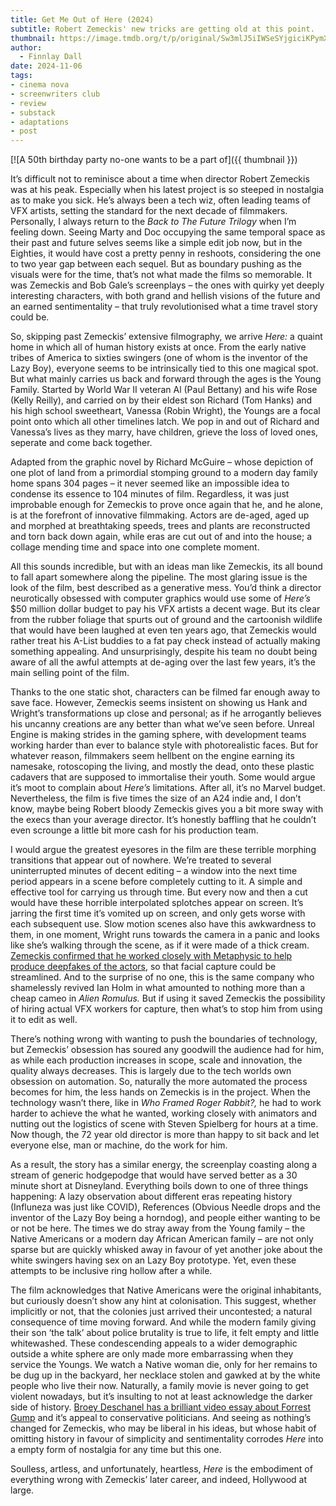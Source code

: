 ```yaml
---
title: Get Me Out of Here (2024)
subtitle: Robert Zemeckis' new tricks are getting old at this point.
thumbnail: https://image.tmdb.org/t/p/original/Sw3mlJ5iIWSeSYjgiciKPymXw7.jpg
author:
  - Finnlay Dall
date: 2024-11-06
tags:
- cinema nova
- screenwriters club
- review
- substack
- adaptations
- post
---
```

[![A 50th birthday party no-one wants to be a part of]({{ thumbnail }})

It’s difficult not to reminisce about a time when director Robert Zemeckis was at his peak. Especially when his latest project is so steeped in nostalgia as to make you sick. He’s always been a tech wiz, often leading teams of VFX artists, setting the standard for the next decade of filmmakers. Personally, I always return to the *Back to The Future Trilogy* when I’m feeling down. Seeing Marty and Doc occupying the same temporal space as their past and future selves seems like a simple edit job now, but in the Eighties, it would have cost a pretty penny in reshoots, considering the one to two year gap between each sequel. But as boundary pushing as the visuals were for the time, that’s not what made the films so memorable. It was Zemeckis and Bob Gale’s screenplays – the ones with quirky yet deeply interesting characters, with both grand and hellish visions of the future and an earned sentimentality – that truly revolutionised what a time travel story could be.

So, skipping past Zemeckis’ extensive filmography, we arrive *Here:* a quaint home in which all of human history exists at once. From the early native tribes of America to sixties swingers (one of whom is the inventor of the Lazy Boy), everyone seems to be intrinsically tied to this one magical spot. But what mainly carries us back and forward through the ages is the Young Family. Started by World War II veteran Al (Paul Bettany) and his wife Rose (Kelly Reilly), and carried on by their eldest son Richard (Tom Hanks) and his high school sweetheart, Vanessa (Robin Wright), the Youngs are a focal point onto which all other timelines latch. We pop in and out of Richard and Vanessa’s lives as they marry, have children, grieve the loss of loved ones, seperate and come back together.

Adapted from the graphic novel by Richard McGuire – whose depiction of one plot of land from a primordial stomping ground to a modern day family home spans 304 pages – it never seemed like an impossible idea to condense its essence to 104 minutes of film. Regardless, it was just improbable enough for Zemeckis to prove once again that he, and he alone, is at the forefront of innovative filmmaking. Actors are de-aged, aged up and morphed at breathtaking speeds, trees and plants are reconstructed and torn back down again, while eras are cut out of and into the house; a collage mending time and space into one complete moment.

All this sounds incredible, but with an ideas man like Zemeckis, its all bound to fall apart somewhere along the pipeline. The most glaring issue is the look of the film, best described as a generative mess. You’d think a director neurotically obsessed with computer graphics would use some of *Here’s* $50 million dollar budget to pay his VFX artists a decent wage. But its clear from the rubber foliage that spurts out of ground and the cartoonish wildlife that would have been laughed at even ten years ago, that Zemeckis would rather treat his A-List buddies to a fat pay check instead of actually making something appealing. And unsurprisingly, despite his team no doubt being aware of all the awful attempts at de-aging over the last few years, it’s the main selling point of the film.

Thanks to the one static shot, characters can be filmed far enough away to save face. However, Zemeckis seems insistent on showing us Hank and Wright’s transformations up close and personal; as if he arrogantly believes his uncanny creations are any better than what we’ve seen before. Unreal Engine is making strides in the gaming sphere, with development teams working harder than ever to balance style with photorealistic faces. But for whatever reason, filmmakers seem hellbent on the engine earning its namesake, rotoscoping the living, and mostly the dead, onto these plastic cadavers that are supposed to immortalise their youth. Some would argue it’s moot to complain about *Here’s* limitations. After all, it’s no Marvel budget. Nevertheless, the film is five times the size of an A24 indie and, I don’t know, maybe being Robert bloody Zemeckis gives you a bit more sway with the execs than your average director. It’s honestly baffling that he couldn’t even scrounge a little bit more cash for his production team.

I would argue the greatest eyesores in the film are these terrible morphing transitions that appear out of nowhere. We’re treated to several uninterrupted minutes of decent editing – a window into the next time period appears in a scene before completely cutting to it. A simple and effective tool for carrying us through time. But every now and then a cut would have these horrible interpolated splotches appear on screen. It’s jarring the first time it’s vomited up on screen, and only gets worse with each subsequent use. Slow motion scenes also have this awkwardness to them, in one moment, Wright runs towards the camera in a panic and looks like she’s walking through the scene, as if it were made of a thick cream. [Zemeckis confirmed that he worked closely with Metaphysic to help produce deepfakes of the actors](https://www.fastcompany.com/90847396/generative-ai-metaphysic-tom-hanks-robin-wright-zemeckis-here), so that facial capture could be streamlined. And to the surprise of no one, this is the same company who shamelessly revived Ian Holm in what amounted to nothing more than a cheap cameo in *Alien Romulus.* But if using it saved Zemeckis the possibility of hiring actual VFX workers for capture, then what’s to stop him from using it to edit as well.

There’s nothing wrong with wanting to push the boundaries of technology, but Zemeckis’ obsession has soured any goodwill the audience had for him, as while each production increases in scope, scale and innovation, the quality always decreases. This is largely due to the tech worlds own obsession on automation. So, naturally the more automated the process becomes for him, the less hands on Zemeckis is in the project. When the technology wasn’t there, like in *Who Framed Roger Rabbit?,* he had to work harder to achieve the what he wanted, working closely with animators and nutting out the logistics of scene with Steven Spielberg for hours at a time. Now though, the 72 year old director is more than happy to sit back and let everyone else, man or machine, do the work for him.

As a result, the story has a similar energy, the screenplay coasting along a stream of generic hodgepodge that would have served better as a 30 minute short at Disneyland. Everything boils down to one of three things happening: A lazy observation about different eras repeating history (Influneza was just like COVID), References (Obvious Needle drops and the inventor of the Lazy Boy being a horndog), and people either wanting to be or not be here. The times we do stray away from the Young family – the Native Americans or a modern day African American family – are not only sparse but are quickly whisked away in favour of yet another joke about the white swingers having sex on an Lazy Boy prototype. Yet, even these attempts to be inclusive ring hollow after a while.

The film acknowledges that Native Americans were the original inhabitants, but curiously doesn’t show any hint at colonisation. This suggest, whether implicitly or not, that the colonies just arrived their uncontested; a natural consequence of time moving forward. And while the modern family giving their son ‘the talk’ about police brutality is true to life, it felt empty and little whitewashed. These condescending appeals to a wider demographic outside a white sphere are only made more embarrassing when they service the Youngs. We watch a Native woman die, only for her remains to be dug up in the backyard, her necklace stolen and gawked at by the white people who live their now. Naturally, a family movie is never going to get violent nowadays, but it’s insulting to not at least acknowledge the darker side of history. [Broey Deschanel has a brilliant video essay about Forrest Gump](https://www.youtube.com/watch?v=SeGeT3ZeKO0) and it’s appeal to conservative politicians. And seeing as nothing’s changed for Zemeckis, who may be liberal in his ideas, but whose habit of omitting history in favour of simplicity and sentimentality corrodes *Here* into a empty form of nostalgia for any time but this one.

Soulless, artless, and unfortunately, heartless, *Here* is the embodiment of everything wrong with Zemeckis’ later career, and indeed, Hollywood at large.
